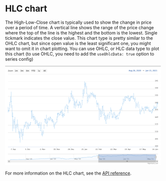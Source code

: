 HLC chart
================

The High-Low-Close chart is typically used to show the change in price over a period of time. A vertical line shows the range of the price change where the top of the line is the highest and the bottom is the lowest. Single tickmark indicates the close value. This chart type is pretty similar to the OHLC chart, but since open value is the least significant one, you might want to omit it in chart plotting. You can use OHLC, or HLC data type to plot this chart (to use OHLC, you need to add the `useOhlcData: true` option to series config)

![hlc.png](hlc-chart.png)

For more information on the HLC chart, see the [API reference](https://api.highcharts.com/highstock/plotOptions.hlc).
